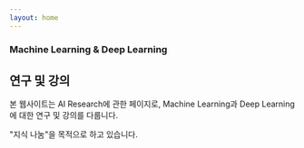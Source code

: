 ```yaml
---
layout: home
---
```

### Machine Learning & Deep Learning

## 연구 및 강의

본 웹사이트는 AI Research에 관한 페이지로, Machine Learning과 Deep Learning에 대한 연구 및 강의를 다룹니다.

"지식 나눔"을 목적으로 하고 있습니다.